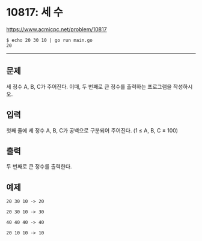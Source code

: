 # 10817: 세 수

https://www.acmicpc.net/problem/10817

```
$ echo 20 30 10 | go run main.go
20
```

---

## 문제

세 정수 A, B, C가 주어진다. 이때, 두 번째로 큰 정수를 출력하는 프로그램을
작성하시오.


## 입력

첫째 줄에 세 정수 A, B, C가 공백으로 구분되어 주어진다. (1 ≤ A, B, C ≤ 100)

## 출력

두 번째로 큰 정수를 출력한다.

## 예제

```
20 30 10 -> 20
```

```
20 30 10 -> 30
```

```
40 40 40 -> 40
```

```
20 10 10 -> 10
```

